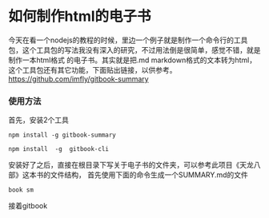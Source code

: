 # 如何制作html的电子书

今天在看一个nodejs的教程的时候，里边一个例子就是制作一个命令行的工具包，这个工具包的写法我没有深入的研究，不过用法倒是很简单，感觉不错，就是制作一本html格式
的电子书。其实就是把.md markdown格式的文本转为html，这个工具包还有其它功能，下面贴出链接，以供参考。
https://github.com/imfly/gitbook-summary

### 使用方法
首先，安装2个工具
```text
npm install -g gitbook-summary
```
```text
npm install  -g  gitbook-cli
```
安装好了之后，直接在根目录下写关于电子书的文件夹，可以参考此项目《天龙八部》这本书的文件结构，
首先使用下面的命令生成一个SUMMARY.md的文件
```text
book sm
```
接着gitbook
